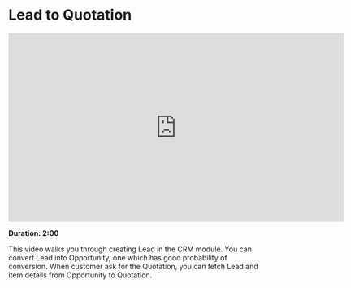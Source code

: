# Lead to Quotation

<iframe width="660" height="371" src="https://www.youtube.com/embed/TxYX4r4JAKA" frameborder="0" allowfullscreen></iframe>

**Duration: 2:00**

This video walks you through creating Lead in the CRM module. You can convert Lead into Opportunity, one which has good probability of conversion. When customer ask for the Quotation,
you can fetch Lead and item details from Opportunity to Quotation.

